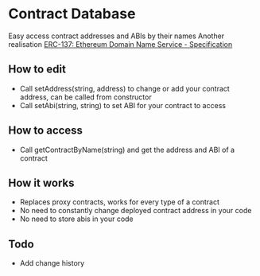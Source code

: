 
# Contract Database
Easy access contract addresses and ABIs by their names
Another realisation  [ERC-137: Ethereum Domain Name Service - Specification](https://eips.ethereum.org/EIPS/eip-137)

## How to edit
 - Call setAddress(string, address) to change or add your contract address, can be called from constructor 
 - Call setAbi(string, string) to set ABI for your contract to access

## How to access 
- Call getContractByName(string) and get the address and ABI of a contract 

## How it works
 - Replaces proxy contracts, works for every type of a contract
 - No need to constantly change deployed contract address in your code
 - No need to store abis in your code

## Todo
 - Add change history

